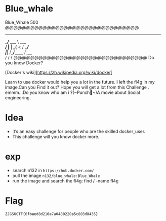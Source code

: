 # Blue_whale

Blue_Whale
500
@@@@@@@@@@@@@@@@@@@@@@@@@@@@@@@@

---

\_**_/_ \_\_\_** \ \_\_**_ \
/ \| | _(** < / \_**_/  
|_**| /**\_/\_\_\_\_** /\_**\_\_** \
\/ \/ \/
@@@@@@@@@@@@@@@@@@@@@@@@@@@@@@@@
Do you know Docker?

[Docker's wiki][https://zh.wikipedia.org/wiki/docker]

Learn to use docker would help you a lot in the future. I left the fl4g in my image.Can you Find it out? Hope you will get a lot from this Challenge . emmm...Do you know who am i ?(~Punch💩~)A movie about Social engineering.

# Idea

- It’s an easy challenge for people who are the skilled docker_user.
- This challenge will you know docker more.

# exp

- search n132 in `https://hub.docker.com/`
- pull the image `n132/blue_whale:Blue_Whale`
- run the image and search the fl4g: find / -name fl4g

# Flag

`ZJGSUCTF{0fbaed8d210a7a0480220a5c803d8435}`
